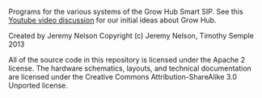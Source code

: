 Programs for the various systems of the Grow Hub Smart SIP. See this 
[Youtube video discussion](http://www.youtube.com/watch?v=m5ntXxe7urU) for our initial 
ideas about Grow Hub.

Created by Jeremy Nelson
Copyright (c) Jeremy Nelson, Timothy Semple 2013

All of the source code in this repository is licensed under the Apache 2 license.
The hardware schematics, layouts, and technical documentation are licensed 
under the Creative Commons Attribution-ShareAlike 3.0 Unported license.


